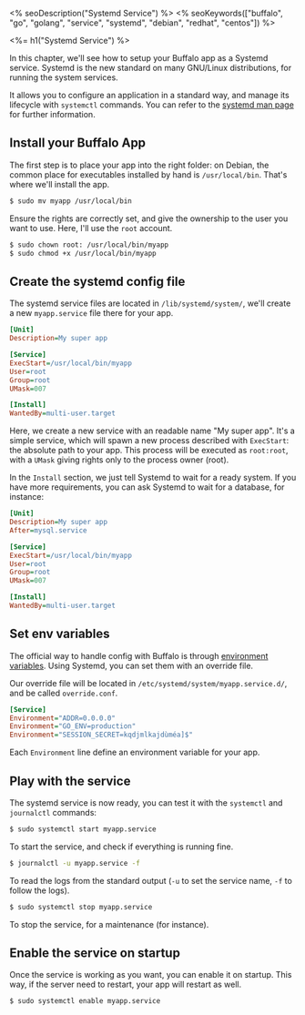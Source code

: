 <% seoDescription("Systemd Service") %>
<% seoKeywords(["buffalo", "go", "golang", "service", "systemd", "debian", "redhat", "centos"]) %>

<%= h1("Systemd Service") %>

In this chapter, we'll see how to setup your Buffalo app as a Systemd service. Systemd is the new standard on many GNU/Linux distributions, for running the system services.

It allows you to configure an application in a standard way, and manage its lifecycle with `systemctl` commands. You can refer to the [systemd man page](https://www.freedesktop.org/software/systemd/man/systemd.service.html) for further information.

## Install your Buffalo App

The first step is to place your app into the right folder: on Debian, the common place for executables installed by hand is `/usr/local/bin`. That's where we'll install the app.

```bash
$ sudo mv myapp /usr/local/bin
```

Ensure the rights are correctly set, and give the ownership to the user you want to use. Here, I'll use the `root` account.

```bash
$ sudo chown root: /usr/local/bin/myapp
$ sudo chmod +x /usr/local/bin/myapp
```

## Create the systemd config file

The systemd service files are located in `/lib/systemd/system/`, we'll create a new `myapp.service` file there for your app.

```ini
[Unit]
Description=My super app

[Service]
ExecStart=/usr/local/bin/myapp
User=root
Group=root
UMask=007

[Install]
WantedBy=multi-user.target
```

Here, we create a new service with an readable name "My super app". It's a simple service, which will spawn a new process described with `ExecStart`: the absolute path to your app. This process will be executed as `root:root`, with a `UMask` giving rights only to the process owner (root).

In the `Install` section, we just tell Systemd to wait for a ready system. If you have more requirements, you can ask Systemd to wait for a database, for instance:

```ini
[Unit]
Description=My super app
After=mysql.service

[Service]
ExecStart=/usr/local/bin/myapp
User=root
Group=root
UMask=007

[Install]
WantedBy=multi-user.target
```

## Set env variables

The official way to handle config with Buffalo is through [environment variables](/en/docs/getting-started/config-vars). Using Systemd, you can set them with an override file.

Our override file will be located in `/etc/systemd/system/myapp.service.d/`, and be called `override.conf`.

```ini
[Service]
Environment="ADDR=0.0.0.0"
Environment="GO_ENV=production"
Environment="SESSION_SECRET=kqdjmlkajdùméa]$"
```

Each `Environment` line define an environment variable for your app.

## Play with the service

The systemd service is now ready, you can test it with the `systemctl` and `journalctl` commands:

```bash
$ sudo systemctl start myapp.service
```

To start the service, and check if everything is running fine.

```bash
$ journalctl -u myapp.service -f
```

To read the logs from the standard output (`-u` to set the service name, `-f` to follow the logs).

```bash
$ sudo systemctl stop myapp.service
```

To stop the service, for a maintenance (for instance).

## Enable the service on startup

Once the service is working as you want, you can enable it on startup. This way, if the server need to restart, your app will restart as well.

```bash
$ sudo systemctl enable myapp.service
```
